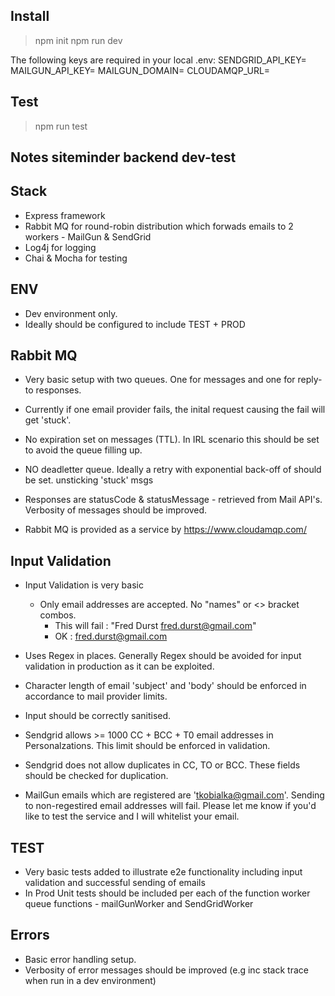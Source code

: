
## Install
> npm init
> npm run dev

 The following keys are required in your local .env:
  SENDGRID_API_KEY=
  MAILGUN_API_KEY=
  MAILGUN_DOMAIN=
  CLOUDAMQP_URL=

## Test
> npm run test


## Notes siteminder backend dev-test

## Stack

 * Express framework	
 * Rabbit MQ for round-robin distribution which forwads emails to 2 workers - MailGun & SendGrid
 * Log4j for logging
 * Chai & Mocha for testing


## ENV
 * Dev environment only. 
 * Ideally should be configured to include TEST + PROD

## Rabbit MQ

* Very basic setup with two queues. One for messages and one for reply-to responses.

* Currently if one email provider fails, the inital request causing the fail will get 'stuck'.
* No expiration set on messages (TTL). In IRL scenario this should be set to avoid the queue filling up.
* NO deadletter queue. Ideally a retry with exponential back-off of should be set. unsticking 'stuck' msgs

* Responses are statusCode & statusMessage - retrieved from Mail API's. Verbosity of messages should be improved.
* Rabbit MQ is provided as a service by https://www.cloudamqp.com/


## Input Validation

 * Input Validation is very basic
 	* Only email addresses are accepted. No "names" or <> bracket combos. 
 		* This will fail : "Fred Durst <fred.durst@gmail.com>"
 		* OK : fred.durst@gmail.com

 * Uses Regex in places. Generally Regex should be avoided for input validation in production as it can be exploited.

 * Character length of email 'subject' and 'body' should be enforced in accordance to mail provider limits.
 * Input should be correctly sanitised.

 * Sendgrid allows >= 1000 CC + BCC + T0 email addresses in Personalzations. This limit should be enforced in validation.
 * Sendgrid does not allow duplicates in CC, TO or BCC. These fields should be checked for duplication.

 * MailGun emails which are registered are 'tkobialka@gmail.com'. Sending to non-regestired email addresses will fail. Please let me know if you'd like to test the service and I will whitelist your email.

## TEST
 * Very basic tests added to illustrate e2e functionality including input validation and successful sending of emails
 * In Prod Unit tests should be included per each of the function worker queue functions - mailGunWorker and SendGridWorker 

## Errors

 * Basic error handling setup.
 * Verbosity of error messages should be improved (e.g inc stack trace when run in a dev environment)






